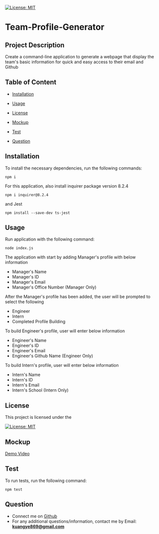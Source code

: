 [![License: MIT](https://img.shields.io/badge/License-MIT-yellow.svg)](https://opensource.org/licenses/MIT)
  
  # Team-Profile-Generator
  
  ## Project Description
  Create a command-line application to generate a webpage that display the team's basic information for quick and easy access to their email and Github 

  ## Table of Content
  * [Installation](#installation)

  * [Usage](#usage)

  * [License](#license)

  * [Mockup](#mockup)

  * [Test](#test)

  * [Question](#question)



  ## Installation
  To install the necessary dependencies, run the following commands:
  
  ```
  npm i
  ```
  For this application, also install inquirer package version 8.2.4
  ```
  npm i inquirer@8.2.4
  ```
  and Jest
  ```
  npm install --save-dev ts-jest
  ```

  ## Usage
  Run application with the following command:

  ```
  node index.js
  ```

  The application with start by adding Manager's profile with below information

  * Manager's Name
  * Manager's ID
  * Manager's Email
  * Manager's Office Number (Manager Only)

  After the Manager's profile has been added, the user will be prompted to select the following

  * Engineer
  * Intern
  * Completed Profile Building

  To build Engineer's profile, user will enter below information

  * Engineer's Name
  * Engineer's ID
  * Engineer's Email
  * Engineer's Github Name (Engineer Only)

  To build Intern's profile, user will enter below information

  * Intern's Name
  * Intern's ID
  * Intern's Email
  * Intern's School (Intern Only)
  
  
  ## License
  This project is licensed under the

  [![License: MIT](https://img.shields.io/badge/License-MIT-yellow.svg)](https://opensource.org/licenses/MIT)
  
  ## Mockup
 
  [Demo Video](https://app.castify.com/view/71780ef7-4e7e-43b6-98f1-52ac45567e1a)
   
  ## Test
  To run tests, run the following command:
  
  ```
  npm test
  ```
  
  ## Question
  * Connect me on [Github](https://github.com/ykuang321)
  * For any additional questions/information, contact me by Email: **kuangye869@gmail.com**
